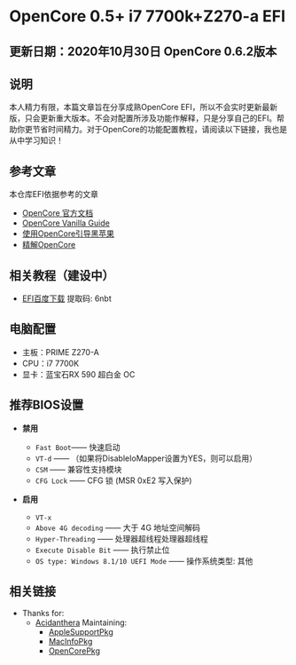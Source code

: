 # OpenCore 0.5+ i7 7700k+Z270-a EFI

## 更新日期：2020年10月30日 OpenCore 0.6.2版本

## 说明

本人精力有限，本篇文章旨在分享成熟OpenCore EFI，所以不会实时更新最新版，只会更新重大版本。不会对配置所涉及功能作解释，只是分享自己的EFI。帮助你更节省时间精力。对于OpenCore的功能配置教程，请阅读以下链接，我也是从中学习知识！

## 参考文章

本仓库EFI依据参考的文章
  - [OpenCore 官方文档](https://github.com/acidanthera/OpenCorePkg/blob/master/Docs/Configuration.pdf)
  - [OpenCore Vanilla Guide](https://khronokernel-2.gitbook.io/opencore-vanilla-desktop-guide/)
  - [使用OpenCore引导黑苹果](https://blog.xjn819.com/?p=543)
  - [精解OpenCore](https://blog.daliansky.net/OpenCore-BootLoader.html)
  
## 相关教程（建设中）
  - [EFI百度下载](https://pan.baidu.com/s/1lDSgyD3ENxq7xg0xqHU2ig) 提取码: 6nbt
  
## 电脑配置
  
  - 主板：PRIME Z270-A
  - CPU：i7 7700K
  - 显卡：蓝宝石RX 590 超白金 OC
  
## 推荐BIOS设置

- **禁用**

  -  `Fast Boot`—— 快速启动
  -  `VT-d` —— （如果将DisableIoMapper设置为YES，则可以启用）
  -  `CSM` —— 兼容性支持模块
  -  `CFG Lock` —— CFG 锁 (MSR 0xE2 写入保护)
  
- **启用**

  -  `VT-x`
  -  `Above 4G decoding` —— 大于 4G 地址空间解码
  -  `Hyper-Threading` —— 处理器超线程处理器超线程
  -  `Execute Disable Bit` —— 执行禁止位
  -  `OS type: Windows 8.1/10 UEFI Mode` —— 操作系统类型: 其他 


## 相关链接

- Thanks for:
  - [Acidanthera](https://github.com/acidanthera) Maintaining:
    - [AppleSupportPkg](https://github.com/acidanthera/AppleSupportPkg)
    - [MacInfoPkg](https://github.com/acidanthera/MacInfoPkg)
    - [OpenCorePkg](https://github.com/acidanthera/OpenCorePkg)
